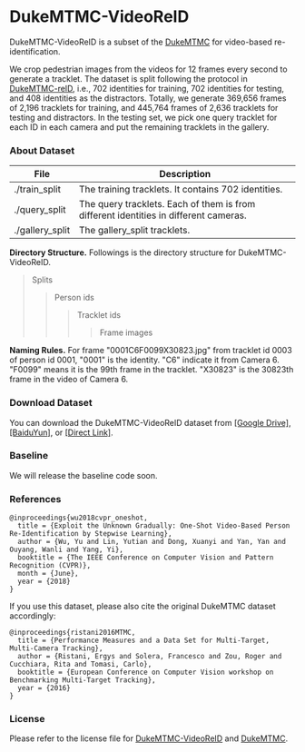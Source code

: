 # DukeMTMC-VideoReID

DukeMTMC-VideoReID is a subset of the [DukeMTMC](http://vision.cs.duke.edu/DukeMTMC/) for video-based re-identification.

We crop pedestrian images from the videos for 12 frames every second to generate a tracklet. The dataset is split following 
the protocol in [DukeMTMC-reID](https://github.com/layumi/DukeMTMC-reID_evaluation), i.e., 702 identities for training, 702 
identities for testing, and 408 identities as the distractors. Totally, we generate 369,656 frames of 2,196 tracklets for 
training, and 445,764 frames of 2,636 tracklets for testing and distractors.
In the testing set, we pick one query tracklet for each ID in each camera and put the remaining tracklets in the gallery. 


### About Dataset
|File  | Description | 
| --------   | -----  |
|./train_split  | The training tracklets. It contains 702 identities.|
|./query_split  | The query tracklets. Each of them is from different identities in different cameras.|
|./gallery_split  | The gallery_split tracklets.|

**Directory Structure.** Followings is the directory structure for DukeMTMC-VideoReID. 
> Splits
>> Person ids
>>> Tracklet ids
>>>> Frame images


**Naming Rules.** For frame "0001C6F0099X30823.jpg" from tracklet id 0003 of person id 0001,
"0001" is the identity. "C6" indicate it from Camera 6. "F0099" means it is the 99th frame in the tracklet. 
"X30823" is the 30823th frame in the video of Camera 6.

### Download Dataset

You can download the DukeMTMC-VideoReID dataset from 
[[Google Drive]](https://drive.google.com/open?id=1JBrffnNTZufQ-hRYr9I8FtxeGqDkud1r), 
[[BaiduYun]](https://pan.baidu.com/),
or [[Direct Link]](http://45.62.126.139:8080/dukemtmc_videoReID.zip).


### Baseline
We will release the baseline code soon.

### References
```
@inproceedings{wu2018cvpr_oneshot,
  title = {Exploit the Unknown Gradually: One-Shot Video-Based Person Re-Identification by Stepwise Learning},
  author = {Wu, Yu and Lin, Yutian and Dong, Xuanyi and Yan, Yan and Ouyang, Wanli and Yang, Yi},
  booktitle = {The IEEE Conference on Computer Vision and Pattern Recognition (CVPR)},
  month = {June},
  year = {2018}
}
```
If you use this dataset, please also cite the original DukeMTMC dataset accordingly:
```
@inproceedings{ristani2016MTMC,
  title = {Performance Measures and a Data Set for Multi-Target, Multi-Camera Tracking},
  author = {Ristani, Ergys and Solera, Francesco and Zou, Roger and Cucchiara, Rita and Tomasi, Carlo},
  booktitle = {European Conference on Computer Vision workshop on Benchmarking Multi-Target Tracking},
  year = {2016}
}
```
### License
Please refer to the license file for [DukeMTMC-VideoReID](https://github.com/Yu-Wu/DukeMTMC-VideoReID/blob/master/LICENSE_DukeMTMC-VideoReID.txt) and [DukeMTMC](https://github.com/Yu-Wu/DukeMTMC-VideoReID/blob/master/LICENSE_DukeMTMC.txt).
